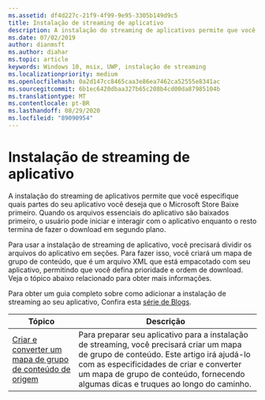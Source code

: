 ```yaml
---
ms.assetid: df4d227c-21f9-4f99-9e95-3305b149d9c5
title: Instalação de streaming de aplicativo
description: A instalação do streaming de aplicativos permite que você especifique quais partes do seu aplicativo você deseja que o Microsoft Store Baixe primeiro.
ms.date: 07/02/2019
author: dianmsft
ms.author: diahar
ms.topic: article
keywords: Windows 10, msix, UWP, instalação de streaming
ms.localizationpriority: medium
ms.openlocfilehash: 0a2d147cc8465caa3e86ea7462ca52555e8341ac
ms.sourcegitcommit: 6b1ec6420dbaa327b65c208b4cd00da87985104b
ms.translationtype: MT
ms.contentlocale: pt-BR
ms.lasthandoff: 08/29/2020
ms.locfileid: "89090954"
---
```

# <a name="app-streaming-install"></a>Instalação de streaming de aplicativo

A instalação do streaming de aplicativos permite que você especifique quais partes do seu aplicativo você deseja que o Microsoft Store Baixe primeiro. Quando os arquivos essenciais do aplicativo são baixados primeiro, o usuário pode iniciar e interagir com o aplicativo enquanto o resto termina de fazer o download em segundo plano.

Para usar a instalação de streaming de aplicativo, você precisará dividir os arquivos do aplicativo em seções. Para fazer isso, você criará um mapa de grupo de conteúdo, que é um arquivo XML que está empacotado com seu aplicativo, permitindo que você defina prioridade e ordem de download. Veja o tópico abaixo relacionado para obter mais informações.

Para obter um guia completo sobre como adicionar a instalação de streaming ao seu aplicativo, Confira esta [série de Blogs](../index.yml).

| Tópico | Descrição |
|-------|-------------|
| [Criar e converter um mapa de grupo de conteúdo de origem](create-cgm.md) | Para preparar seu aplicativo para a instalação de streaming, você precisará criar um mapa de grupo de conteúdo. Este artigo irá ajudá-lo com as especificidades de criar e converter um mapa de grupo de conteúdo, fornecendo algumas dicas e truques ao longo do caminho. |